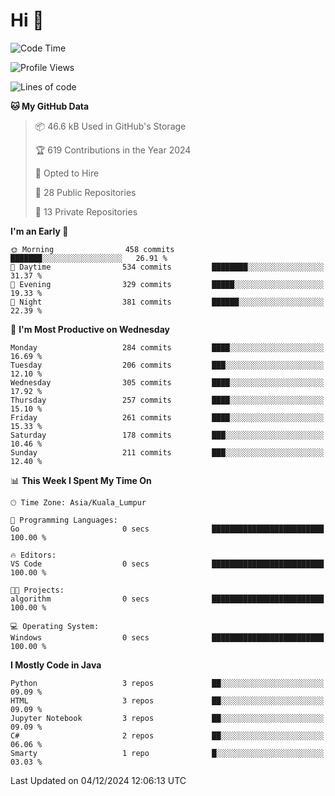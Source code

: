 <h1>Hi 👋</h1>

<!--START_SECTION:waka-->
![Code Time](http://img.shields.io/badge/Code%20Time-801%20hrs%2059%20mins-blue)

![Profile Views](http://img.shields.io/badge/Profile%20Views-0-blue)

![Lines of code](https://img.shields.io/badge/From%20Hello%20World%20I%27ve%20Written-1.3%20million%20lines%20of%20code-blue)

**🐱 My GitHub Data** 

> 📦 46.6 kB Used in GitHub's Storage 
 > 
> 🏆 619 Contributions in the Year 2024
 > 
> 💼 Opted to Hire
 > 
> 📜 28 Public Repositories 
 > 
> 🔑 13 Private Repositories 
 > 
**I'm an Early 🐤** 

```text
🌞 Morning                458 commits         ███████░░░░░░░░░░░░░░░░░░   26.91 % 
🌆 Daytime                534 commits         ████████░░░░░░░░░░░░░░░░░   31.37 % 
🌃 Evening                329 commits         █████░░░░░░░░░░░░░░░░░░░░   19.33 % 
🌙 Night                  381 commits         ██████░░░░░░░░░░░░░░░░░░░   22.39 % 
```
📅 **I'm Most Productive on Wednesday** 

```text
Monday                   284 commits         ████░░░░░░░░░░░░░░░░░░░░░   16.69 % 
Tuesday                  206 commits         ███░░░░░░░░░░░░░░░░░░░░░░   12.10 % 
Wednesday                305 commits         ████░░░░░░░░░░░░░░░░░░░░░   17.92 % 
Thursday                 257 commits         ████░░░░░░░░░░░░░░░░░░░░░   15.10 % 
Friday                   261 commits         ████░░░░░░░░░░░░░░░░░░░░░   15.33 % 
Saturday                 178 commits         ███░░░░░░░░░░░░░░░░░░░░░░   10.46 % 
Sunday                   211 commits         ███░░░░░░░░░░░░░░░░░░░░░░   12.40 % 
```


📊 **This Week I Spent My Time On** 

```text
🕑︎ Time Zone: Asia/Kuala_Lumpur

💬 Programming Languages: 
Go                       0 secs              █████████████████████████   100.00 % 

🔥 Editors: 
VS Code                  0 secs              █████████████████████████   100.00 % 

🐱‍💻 Projects: 
algorithm                0 secs              █████████████████████████   100.00 % 

💻 Operating System: 
Windows                  0 secs              █████████████████████████   100.00 % 
```

**I Mostly Code in Java** 

```text
Python                   3 repos             ██░░░░░░░░░░░░░░░░░░░░░░░   09.09 % 
HTML                     3 repos             ██░░░░░░░░░░░░░░░░░░░░░░░   09.09 % 
Jupyter Notebook         3 repos             ██░░░░░░░░░░░░░░░░░░░░░░░   09.09 % 
C#                       2 repos             ██░░░░░░░░░░░░░░░░░░░░░░░   06.06 % 
Smarty                   1 repo              █░░░░░░░░░░░░░░░░░░░░░░░░   03.03 % 
```




 Last Updated on 04/12/2024 12:06:13 UTC
<!--END_SECTION:waka-->
